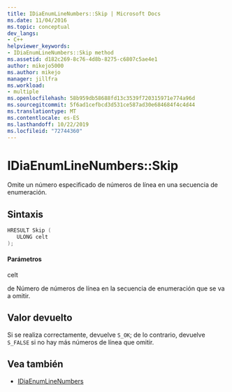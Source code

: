 ```yaml
---
title: IDiaEnumLineNumbers::Skip | Microsoft Docs
ms.date: 11/04/2016
ms.topic: conceptual
dev_langs:
- C++
helpviewer_keywords:
- IDiaEnumLineNumbers::Skip method
ms.assetid: d182c269-8c76-4d8b-8275-c6807c5ae4e1
author: mikejo5000
ms.author: mikejo
manager: jillfra
ms.workload:
- multiple
ms.openlocfilehash: 58b959db58688fd13c3539f720315971e774a96d
ms.sourcegitcommit: 5f6ad1cefbcd3d531ce587ad30e684684f4c4d44
ms.translationtype: MT
ms.contentlocale: es-ES
ms.lasthandoff: 10/22/2019
ms.locfileid: "72744360"
---
```

# <a name="idiaenumlinenumbersskip"></a>IDiaEnumLineNumbers::Skip
Omite un número especificado de números de línea en una secuencia de enumeración.

## <a name="syntax"></a>Sintaxis

```C++
HRESULT Skip ( 
   ULONG celt
);
```

#### <a name="parameters"></a>Parámetros
 celt

de Número de números de línea en la secuencia de enumeración que se va a omitir.

## <a name="return-value"></a>Valor devuelto
 Si se realiza correctamente, devuelve `S_OK`; de lo contrario, devuelve `S_FALSE` si no hay más números de línea que omitir.

## <a name="see-also"></a>Vea también
- [IDiaEnumLineNumbers](../../debugger/debug-interface-access/idiaenumlinenumbers.md)